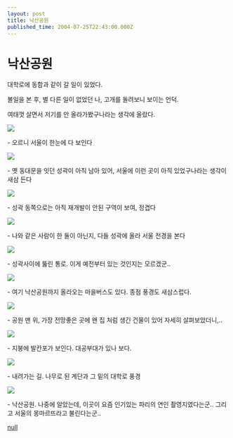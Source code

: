 ```yaml
---
layout: post
title: 낙산공원
published_time: 2004-07-25T22:43:00.000Z
---
```


# 낙산공원


대학로에 동함과 같이 갈 일이 있었다.

볼일을 본 후, 별 다른 일이 없었던 나, 고개를 돌려보니 보이는 언덕.

여태껏 살면서 저기를 안 올라가봤구나라는 생각에 올랐다.

![](../pds/200902/04/80/a0109780_4989791de6c88.jpg)

\- 오르니 서울이 한눈에 다 보인다

![](../pds/200902/04/80/a0109780_4989791e018ae.jpg)

\- 옛 동대문을 잇던 성곽이 아직 남아 있어, 서울에 이런 곳이 아직 있었구나라는 생각이 새삼 든다

![](../pds/200902/04/80/a0109780_4989791e1ae8a.jpg)

\- 성곽 동쪽으로는 아직 재개발이 안된 구역이 보여, 정겹다

![](../pds/200902/04/80/a0109780_4989791e2e8ec.jpg)

\- 나와 같은 사람이 한 둘이 아닌지, 다들 성곽에 올라 서울 전경을 본다

![](../pds/200902/04/80/a0109780_4989791e45fb6.jpg)

\- 성곽사이에 뚫린 통로. 이게 예전부터 있는 것인지는 모르겠군..

![](../pds/200902/04/80/a0109780_4989791e581f3.jpg)

\- 여기 낙산공원까지 올라오는 마을버스도 있다. 종점 풍경도 새삼스럽다.

![](../pds/200902/04/80/a0109780_4989791e6a167.jpg)

\- 공원 맨 위, 가장 전망좋은 곳에 왠 집 처럼 생긴 건물이 있어 자세히 살펴보았더니,..

![](../pds/200902/04/80/a0109780_4989791e79856.jpg)

\- 지붕에 발칸포가 보인다. 대공부대가 있나 보다.

![](../pds/200902/04/80/a0109780_4989791e8db97.jpg)

\- 내려가는 길. 나무로 된 계단과 그 밑의 대학로 풍경

![](../pds/200902/04/80/a0109780_4989791e9a86c.jpg)

\- 낙산공원. 나중에 알았는데, 이곳이 요즘 인기있는 파리의 연인 촬영지였다는군.. 그리고 서울의 몽마르뜨라고 불린다는군..

[null](../6166867.html#6166867_1)

